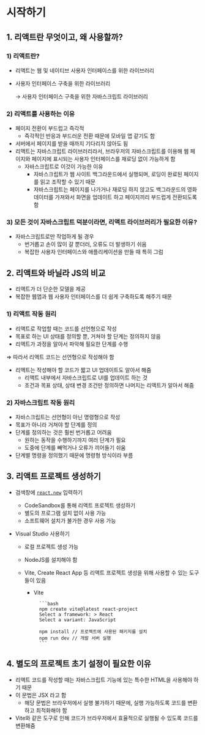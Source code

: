 # 시작하기

## 1. 리액트란 무엇이고, 왜 사용할까?

### 1) 리액트란?

- 리액트는 웹 및 네이티브 사용자 인터페이스를 위한 라이브러리
- 사용자 인터페이스 구축을 위한 라이브러리

  → 사용자 인터페이스 구축을 위한 자바스크립트 라이브러리

### 2) 리액트를 사용하는 이유

- 페이지 전환이 부드럽고 즉각적
  - 즉각적인 반응과 부드러운 전환 때문에 모바일 앱 같기도 함
- 서버에서 페이지를 받을 때까지 기다리지 않아도 됨
- 리액트는 자바스크립트 라이브러리라서, 브라우저의 자바스크립트를 이용해 웹 페이지와 페이지에 표시되는 사용자 인터페이스를 재로딩 없이 가능하게 함
  - 자바스크립트로 이것이 가능한 이유
    - 자바스크립트가 웹 사이트 백그라운드에서 실행되며, 로딩이 완료된 페이지를 읽고 조작할 수 있기 때문
    - 자바스크립트는 페이지를 나가거나 재로딩 하지 않고도 백그라운드의 영화 데이터를 가져와서 화면을 업데이트 하고 페이지끼리 부드럽게 전환되도록 함

### 3) 모든 것이 자바스크립트 덕분이라면, 리액트 라이브러리가 필요한 이유?

- 자바스크립트로만 작업하게 될 경우
  - 번거롭고 손이 많이 갈 뿐더러, 오류도 더 발생하기 쉬움
  - 복잡한 사용자 인터페이스와 애플리케이션을 만들 때 특히 그럼

## 2. 리액트와 바닐라 JS의 비교

- 리액트가 더 단순한 모델을 제공
- 복잡한 웹앱과 웹 사용자 인터페이스를 더 쉽게 구축하도록 해주기 때문

### 1) 리액트 작동 원리

- 리액트로 작업할 때는 코드를 선언형으로 작성
- 목표로 하는 UI 상태를 정의할 뿐, 거쳐야 할 단계는 정의하지 않음
- 리액트가 과정을 알아서 파악해 필요한 단계를 수행

⇒ 따라서 리액트 코드는 선언형으로 작성해야 함

- 리액트는 작성해야 할 코드가 짧고 UI 업데이트도 알아서 해줌
  - 리액트 내부에서 자바스크립트로 UI를 업데이트 하는 것
  - 조건과 목표 상태, 상태 변경 조건만 정의하면 나머지는 리액트가 알아서 해줌

### 2) 자바스크립트 작동 원리

- 자바스크립트는 선언형이 아닌 명령형으로 작성
- 목표가 아니라 거쳐야 할 단계를 정의
- 단계를 정의하는 것은 훨씬 번거롭고 어려움
  - 원하는 동작을 수행하기까지 여러 단계가 필요
  - 도중에 단계를 빼먹거나 오류가 끼어들기 쉬움
- 단계별 명령을 정의했기 때문에 명령형 방식이라 부름

## 3. 리액트 프로젝트 생성하기

- 검색창에 [`react.new`](http://react.new) 입력하기
  - CodeSandbox를 통해 리액트 프로젝트 생성하기
  - 별도의 프로그램 설치 없이 사용 가능
  - 소프트웨어 설치가 불가한 경우 사용 가능
- Visual Studio 사용하기

  - 로컬 프로젝트 생성 가능
  - NodeJS를 설치해야 함
  - Vite, Create React App 등 리액트 프로젝트 생성을 위해 사용할 수 있는 도구들이 있음

    - Vite

            ```bash
            npm create vite@latest react-project
            Select a framework: > React
            Select a variant: JavaScript

            npm install // 프로젝트에 사용된 패키지를 설치
            npm run dev // 개발 서버 실행
            ```

## 4. 별도의 프로젝트 초기 설정이 필요한 이유

- 리액트 코드를 작성할 때는 자바스크립트 기능에 있는 특수한 HTML을 사용해야 하기 때문
- 이 문법은 JSX 라고 함
  - 해당 문법은 브라우저에서 실행 불가하기 때문에, 실행 가능하도록 코드를 변환하고 최적화해야 함
- Vite와 같은 도구로 인해 코드가 브라우저에서 효율적으로 실행될 수 있도록 코드를 변환해줌
